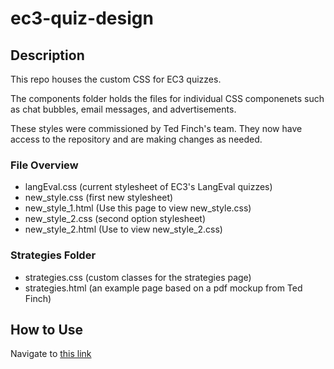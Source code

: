 # ec3-quiz-design

## Description
This repo houses the custom CSS for EC3 quizzes. 

The components folder holds the files for individual CSS componenets such as chat bubbles, email messages, and advertisements. 

These styles were commissioned by Ted Finch's team. They now have access to the repository and are making changes as needed. 

### File Overview

* langEval.css (current stylesheet of EC3's LangEval quizzes)
* new_style.css (first new stylesheet)
* new_style_1.html (Use this page to view new_style.css)
* new_style_2.css (second option stylesheet)
* new_style_2.html (Use to view new_style_2.css)

### Strategies Folder

* strategies.css (custom classes for the strategies page)
* strategies.html (an example page based on a pdf mockup from Ted Finch)

## How to Use
Navigate to [this link](https://byuitechops.github.io/ec3-quiz-design/)
